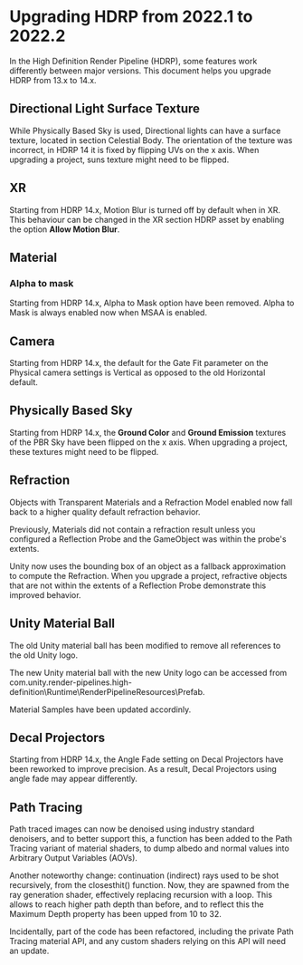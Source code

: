 # Upgrading HDRP from 2022.1 to 2022.2

In the High Definition Render Pipeline (HDRP), some features work differently between major versions. This document helps you upgrade HDRP from 13.x to 14.x.

## Directional Light Surface Texture

While Physically Based Sky is used, Directional lights can have a surface texture, located in section Celestial Body. The orientation of the texture was incorrect, in HDRP 14 it is fixed by flipping UVs on the x axis. When upgrading a project, suns texture might need to be flipped.

## XR

Starting from HDRP 14.x, Motion Blur is turned off by default when in XR. This behaviour can be changed in the XR section HDRP asset by enabling the option **Allow Motion Blur**.

## Material

### Alpha to mask

Starting from HDRP 14.x, Alpha to Mask option have been removed. Alpha to Mask is always enabled now when MSAA is enabled.

## Camera

Starting from HDRP 14.x, the default for the Gate Fit parameter on the Physical camera settings is Vertical as opposed to the old Horizontal default.

## Physically Based Sky

Starting from HDRP 14.x, the **Ground Color** and **Ground Emission** textures of the PBR Sky have been flipped on the x axis. When upgrading a project, these textures might need to be flipped.

## Refraction

Objects with Transparent Materials and a Refraction Model enabled now fall back to a higher quality default refraction behavior.

Previously, Materials did not contain a refraction result unless you configured a Reflection Probe and the GameObject was within the probe's extents.

Unity now uses the bounding box of an object as a fallback approximation to compute the Refraction. When you upgrade a project, refractive objects that are not within the extents of a Reflection Probe demonstrate this improved behavior.

## Unity Material Ball

The old Unity material ball has been modified to remove all references to the old Unity logo.

The new Unity material ball with the new Unity logo can be accessed from com.unity.render-pipelines.high-definition\Runtime\RenderPipelineResources\Prefab.

Material Samples have been updated accordinly.

## Decal Projectors

Starting from HDRP 14.x, the Angle Fade setting on Decal Projectors have been reworked to improve precision. As a result, Decal Projectors using angle fade may appear differently.

## Path Tracing

Path traced images can now be denoised using industry standard denoisers, and to better support this, a function has been added to the Path Tracing variant of material shaders, to dump albedo and normal values into Arbitrary Output Variables (AOVs).

Another noteworthy change: continuation (indirect) rays used to be shot recursively, from the closesthit() function. Now, they are spawned from the ray generation shader, effectively replacing recursion with a loop. This allows to reach higher path depth than before, and to reflect this the Maximum Depth property has been upped from 10 to 32.

Incidentally, part of the code has been refactored, including the private Path Tracing material API, and any custom shaders relying on this API will need an update.
